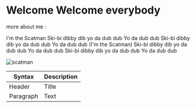 # Welcome Welcome everybody 

more about me :

I'm the Scatman
Ski-bi dibby dib yo da dub dub
Yo da dub dub
Ski-bi dibby dib yo da dub dub
Yo da dub dub
(I'm the Scatman)
Ski-bi dibby dib yo da dub dub
Yo da dub dub
Ski-bi dibby dib yo da dub dub
Yo da dub dub

![scatman](https://upload.wikimedia.org/wikipedia/en/9/9c/Scatmanjohn.jpg)

| Syntax | Description |
| ----------- | ----------- |
| Header | Title |
| Paragraph | Text |
